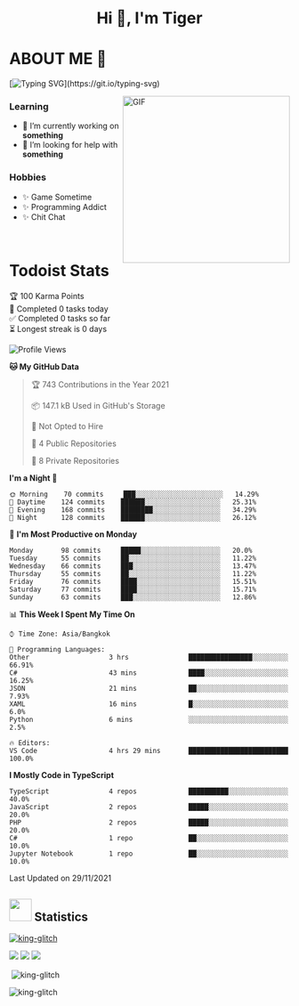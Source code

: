 <h1 align="center">Hi 👋, I'm Tiger</h1>




# ABOUT ME 💬

[![Typing SVG](https://readme-typing-svg.herokuapp.com?color=22F771&vCenter=true&lines=A+perssionate+developer+from+nowhere.)](https://git.io/typing-svg)

<img hight="200px" width="300px" alt="GIF" align="right" src="https://media.giphy.com/media/LmNwrBhejkK9EFP504/giphy.gif">

### Learning
- 🔭 I’m currently working on **something**
- 🤝 I’m looking for help with **something**

### Hobbies
- ✨ Game Sometime
- ✨ Programming Addict
- ✨ Chit Chat

</br>


# Todoist Stats

<!-- TODO-IST:START -->
🏆  100 Karma Points           
🌸  Completed 0 tasks today           
✅  Completed 0 tasks so far           
⏳  Longest streak is 0 days
<!-- TODO-IST:END -->

<!--START_SECTION:waka-->
![Profile Views](http://img.shields.io/badge/Profile%20Views-18-blue)

**🐱 My GitHub Data** 

> 🏆 743 Contributions in the Year 2021
 > 
> 📦 147.1 kB Used in GitHub's Storage 
 > 
> 🚫 Not Opted to Hire
 > 
> 📜 4 Public Repositories 
 > 
> 🔑 8 Private Repositories  
 > 
**I'm a Night 🦉** 

```text
🌞 Morning    70 commits     ███░░░░░░░░░░░░░░░░░░░░░░   14.29% 
🌆 Daytime    124 commits    ██████░░░░░░░░░░░░░░░░░░░   25.31% 
🌃 Evening    168 commits    ████████░░░░░░░░░░░░░░░░░   34.29% 
🌙 Night      128 commits    ██████░░░░░░░░░░░░░░░░░░░   26.12%

```
📅 **I'm Most Productive on Monday** 

```text
Monday       98 commits     █████░░░░░░░░░░░░░░░░░░░░   20.0% 
Tuesday      55 commits     ██░░░░░░░░░░░░░░░░░░░░░░░   11.22% 
Wednesday    66 commits     ███░░░░░░░░░░░░░░░░░░░░░░   13.47% 
Thursday     55 commits     ██░░░░░░░░░░░░░░░░░░░░░░░   11.22% 
Friday       76 commits     ████░░░░░░░░░░░░░░░░░░░░░   15.51% 
Saturday     77 commits     ████░░░░░░░░░░░░░░░░░░░░░   15.71% 
Sunday       63 commits     ███░░░░░░░░░░░░░░░░░░░░░░   12.86%

```


📊 **This Week I Spent My Time On** 

```text
⌚︎ Time Zone: Asia/Bangkok

💬 Programming Languages: 
Other                    3 hrs               ████████████████░░░░░░░░░   66.91% 
C#                       43 mins             ████░░░░░░░░░░░░░░░░░░░░░   16.25% 
JSON                     21 mins             ██░░░░░░░░░░░░░░░░░░░░░░░   7.93% 
XAML                     16 mins             █░░░░░░░░░░░░░░░░░░░░░░░░   6.0% 
Python                   6 mins              ░░░░░░░░░░░░░░░░░░░░░░░░░   2.5%

🔥 Editors: 
VS Code                  4 hrs 29 mins       █████████████████████████   100.0%

```

**I Mostly Code in TypeScript** 

```text
TypeScript               4 repos             ██████████░░░░░░░░░░░░░░░   40.0% 
JavaScript               2 repos             █████░░░░░░░░░░░░░░░░░░░░   20.0% 
PHP                      2 repos             █████░░░░░░░░░░░░░░░░░░░░   20.0% 
C#                       1 repo              ██░░░░░░░░░░░░░░░░░░░░░░░   10.0% 
Jupyter Notebook         1 repo              ██░░░░░░░░░░░░░░░░░░░░░░░   10.0%

```



 Last Updated on 29/11/2021
<!--END_SECTION:waka-->

## <img height="40" src="https://raw.githubusercontent.com/innng/innng/master/assets/kyubey.gif"/> Statistics

<p align="left"> 
 <a href="https://github.com/ryo-ma/github-profile-trophy">
  <img src="https://github-profile-trophy.vercel.app/?username=king-glitch&theme=dracula" alt="king-glitch" />
 </a> </p>

![](https://github-profile-summary-cards.vercel.app/api/cards/profile-details?username=king-glitch&theme=dracula)
![](https://github-profile-summary-cards.vercel.app/api/cards/stats?username=king-glitch&theme=dracula) 
![](https://github-profile-summary-cards.vercel.app/api/cards/productive-time?username=king-glitch&theme=dracula)


<p>&nbsp;<img align="center" src="https://github-readme-stats.vercel.app/api?username=king-glitch&theme=dracula" alt="king-glitch" /></p>

<p><img align="center" src="https://github-readme-streak-stats.herokuapp.com/?user=king-glitch&theme=dracula" alt="king-glitch" /></p>
